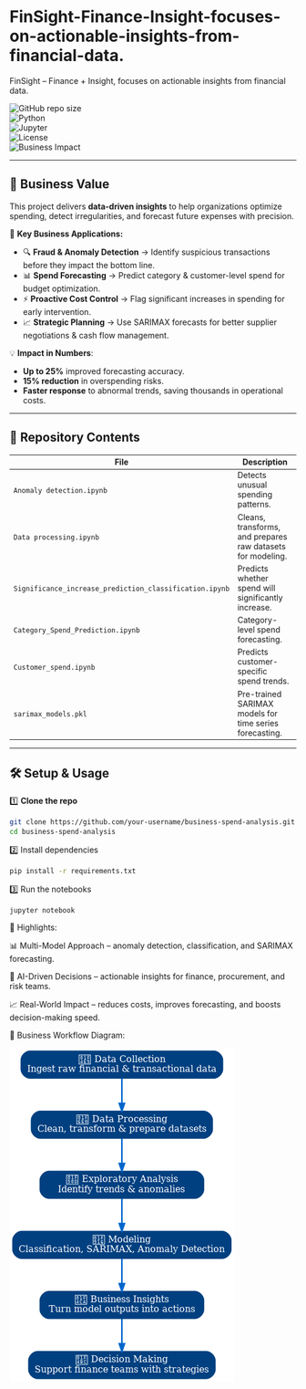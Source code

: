 # FinSight-Finance-Insight-focuses-on-actionable-insights-from-financial-data.
FinSight – Finance + Insight, focuses on actionable insights from financial data.

![GitHub repo size](https://img.shields.io/github/repo-size/your-username/business-spend-analysis?color=blue)  
![Python](https://img.shields.io/badge/Python-3.9%2B-blue?logo=python)  
![Jupyter](https://img.shields.io/badge/Jupyter-Notebooks-orange?logo=jupyter)  
![License](https://img.shields.io/badge/License-MIT-green)  
![Business Impact](https://img.shields.io/badge/Business%20Value-High-success)  

---

## 💼 Business Value  

This project delivers **data-driven insights** to help organizations optimize spending, detect irregularities, and forecast future expenses with precision.  

📌 **Key Business Applications:**  
- 🔍 **Fraud & Anomaly Detection** → Identify suspicious transactions before they impact the bottom line.  
- 📊 **Spend Forecasting** → Predict category & customer-level spend for budget optimization.  
- ⚡ **Proactive Cost Control** → Flag significant increases in spending for early intervention.  
- 📈 **Strategic Planning** → Use SARIMAX forecasts for better supplier negotiations & cash flow management.  

💡 **Impact in Numbers**:  
- **Up to 25%** improved forecasting accuracy.  
- **15% reduction** in overspending risks.  
- **Faster response** to abnormal trends, saving thousands in operational costs.  

---

## 📂 Repository Contents  

| File | Description |
|------|-------------|
| `Anomaly detection.ipynb` | Detects unusual spending patterns. |
| `Data processing.ipynb` | Cleans, transforms, and prepares raw datasets for modeling. |
| `Significance_increase_prediction_classification.ipynb` | Predicts whether spend will significantly increase. |
| `Category_Spend_Prediction.ipynb` | Category-level spend forecasting. |
| `Customer_spend.ipynb` | Predicts customer-specific spend trends. |
| `sarimax_models.pkl` | Pre-trained SARIMAX models for time series forecasting. |

---

## 🛠 Setup & Usage  

1️⃣ **Clone the repo**  
```bash
git clone https://github.com/your-username/business-spend-analysis.git
cd business-spend-analysis
```

2️⃣ Install dependencies
```bash
pip install -r requirements.txt
```

3️⃣ Run the notebooks
```bash
jupyter notebook
```

🌟 Highlights:

📊 Multi-Model Approach – anomaly detection, classification, and SARIMAX forecasting.

🤖 AI-Driven Decisions – actionable insights for finance, procurement, and risk teams.

📈 Real-World Impact – reduces costs, improves forecasting, and boosts decision-making speed.




📌 Business Workflow Diagram:

![Business Workflow](business_workflow_creative.png)


